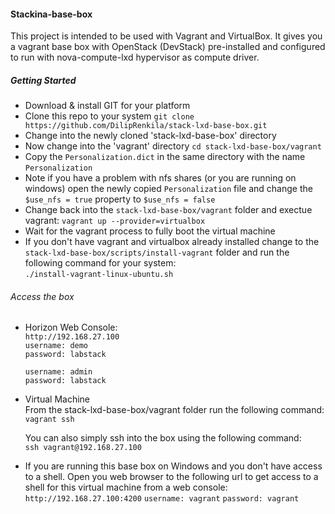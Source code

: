####  Stackina-base-box

This project is intended to be used with Vagrant and VirtualBox.  It gives you a vagrant base box with OpenStack (DevStack) pre-installed and configured to run with nova-compute-lxd hypervisor as compute driver.  

##### Getting Started
  -  Download & install GIT for your platform  
  -  Clone this repo to your system
    ````git clone https://github.com/DilipRenkila/stack-lxd-base-box.git````  
  -  Change into the newly cloned 'stack-lxd-base-box' directory
  -  Now change into the 'vagrant' directory
      ````cd stack-lxd-base-box/vagrant````
  -  Copy the `Personalization.dict` in the same directory with the name `Personalization`
  -  Note if you have a problem with nfs shares (or you are running on windows) open the newly
     copied `Personalization` file and change the `$use_nfs = true` property to `$use_nfs = false` 
  -  Change back into the `stack-lxd-base-box/vagrant` folder and exectue vagrant:
     `vagrant up --provider=virtualbox`  
  -  Wait for the vagrant process to fully boot the virtual machine
  -  If you don't have vagrant and virtualbox already installed change to the `stack-lxd-base-box/scripts/install-vagrant` folder and run the following command for your system:  
     `./install-vagrant-linux-ubuntu.sh`  

###### Access the box

  -  Horizon Web Console:  
     `http://192.168.27.100`  
     `username: demo`  
     `password: labstack`  

     `username: admin`  
     `password: labstack`  

  -  Virtual Machine  
     From the stack-lxd-base-box/vagrant folder run the following command:  
     `vagrant ssh`

     You can also simply ssh into the box using the following command:  
     `ssh vagrant@192.168.27.100`

  -  If you are running this base box on Windows and you don't have access to a shell.  Open you web browser to the following url to get access to a shell for this virtual machine from a web console:  
    `http://192.168.27.100:4200`
    `username: vagrant`
    `password: vagrant`
    
